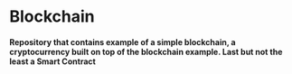 # Blockchain
<h4>Repository that contains example of a simple blockchain, a cryptocurrency built on top of the blockchain example. Last but not the least a Smart Contract</h4>



